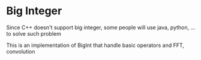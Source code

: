 # Big Integer
Since C++ doesn't support big integer, some people will use java, python, ... to solve such problem

This is an implementation of BigInt that handle basic operators and FFT, convolution  
